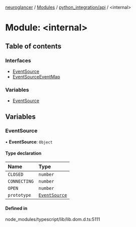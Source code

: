 [neuroglancer](../README.md) / [Modules](../modules.md) / [python\_integration/api](python_integration_api.md) / <internal\>

# Module: <internal\>

## Table of contents

### Interfaces

- [EventSource](../interfaces/python_integration_api._internal_.EventSource.md)
- [EventSourceEventMap](../interfaces/python_integration_api._internal_.EventSourceEventMap.md)

### Variables

- [EventSource](python_integration_api._internal_.md#eventsource)

## Variables

### EventSource

• **EventSource**: `Object`

#### Type declaration

| Name | Type |
| :------ | :------ |
| `CLOSED` | `number` |
| `CONNECTING` | `number` |
| `OPEN` | `number` |
| `prototype` | [`EventSource`](python_integration_api._internal_.md#eventsource) |

#### Defined in

node_modules/typescript/lib/lib.dom.d.ts:5111
